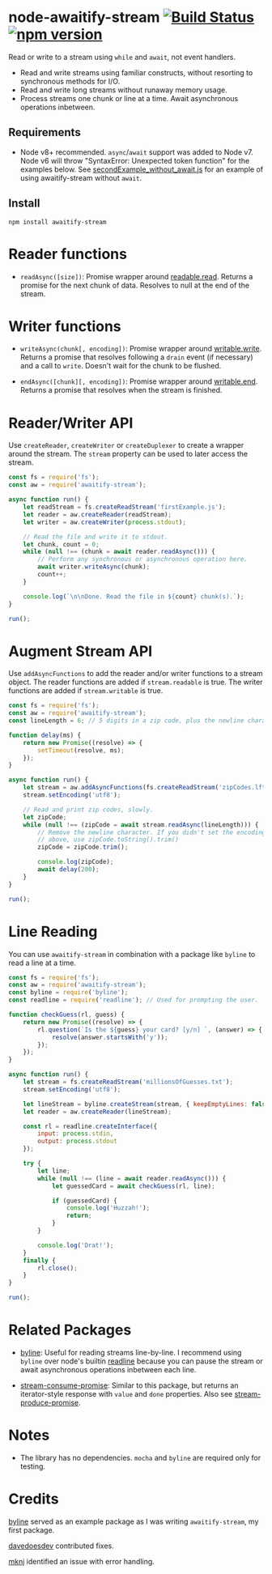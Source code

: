 # node-awaitify-stream [![Build Status](https://dev.azure.com/hashtagchris/public1/_apis/build/status/hashtagchris.node-awaitify-stream)](https://dev.azure.com/hashtagchris/public1/_build/latest?definitionId=2) [![npm version](https://badge.fury.io/js/awaitify-stream.svg)](https://badge.fury.io/js/awaitify-stream)
Read or write to a stream using `while` and `await`, not event handlers.

- Read and write streams using familiar constructs, without resorting to synchronous methods for I/O.
- Read and write long streams without runaway memory usage.
- Process streams one chunk or line at a time. Await asynchronous operations inbetween.

## Requirements

- Node v8+ recommended. `async`/`await` support was added to Node v7. Node v6 will throw "SyntaxError: Unexpected token function" for the examples below. See [secondExample_without_await.js](examples/secondExample_without_await.js) for an example of using awaitify-stream without `await`.

## Install

    npm install awaitify-stream

# Reader functions

- `readAsync([size])`: Promise wrapper around [readable.read](https://nodejs.org/dist/latest-v8.x/docs/api/stream.html#stream_readable_read_size). Returns a promise for the next chunk of data. Resolves to null at the end of the stream.

# Writer functions

- `writeAsync(chunk[, encoding])`: Promise wrapper around [writable.write](https://nodejs.org/dist/latest-v8.x/docs/api/stream.html#stream_writable_write_chunk_encoding_callback). Returns a promise that resolves following a `drain` event (if necessary) and a call to `write`. Doesn't wait for the chunk to be flushed.

- `endAsync([chunk][, encoding])`: Promise wrapper around [writable.end](https://nodejs.org/dist/latest-v8.x/docs/api/stream.html#stream_writable_end_chunk_encoding_callback). Returns a promise that resolves when the stream is finished.

# Reader/Writer API

Use `createReader`, `createWriter` or `createDuplexer` to create a wrapper around the stream. The `stream` property can be used to later access the stream.

```javascript
const fs = require('fs');
const aw = require('awaitify-stream');

async function run() {
    let readStream = fs.createReadStream('firstExample.js');
    let reader = aw.createReader(readStream);
    let writer = aw.createWriter(process.stdout);

    // Read the file and write it to stdout.
    let chunk, count = 0;
    while (null !== (chunk = await reader.readAsync())) {
        // Perform any synchronous or asynchronous operation here.
        await writer.writeAsync(chunk);
        count++;
    }

    console.log(`\n\nDone. Read the file in ${count} chunk(s).`);
}

run();
```

# Augment Stream API

Use `addAsyncFunctions` to add the reader and/or writer functions to a stream object. The reader functions are added if `stream.readable` is true. The writer functions are added if `stream.writable` is true.

```javascript
const fs = require('fs');
const aw = require('awaitify-stream');
const lineLength = 6; // 5 digits in a zip code, plus the newline character.

function delay(ms) {
    return new Promise((resolve) => {
        setTimeout(resolve, ms);
    });
}

async function run() {
    let stream = aw.addAsyncFunctions(fs.createReadStream('zipCodes.lftxt'));
    stream.setEncoding('utf8');

    // Read and print zip codes, slowly.
    let zipCode;
    while (null !== (zipCode = await stream.readAsync(lineLength))) {
        // Remove the newline character. If you didn't set the encoding
        // above, use zipCode.toString().trim()
        zipCode = zipCode.trim();

        console.log(zipCode);
        await delay(200);
    }
}

run();
```

# Line Reading

You can use `awaitify-stream` in combination with a package like `byline` to read a line at a time.

```javascript
const fs = require('fs');
const aw = require('awaitify-stream');
const byline = require('byline');
const readline = require('readline'); // Used for prompting the user.

function checkGuess(rl, guess) {
    return new Promise((resolve) => {
        rl.question(`Is the ${guess} your card? [y/n] `, (answer) => {
            resolve(answer.startsWith('y'));
        });
    });
}

async function run() {
    let stream = fs.createReadStream('millionsOfGuesses.txt');
    stream.setEncoding('utf8');

    let lineStream = byline.createStream(stream, { keepEmptyLines: false });
    let reader = aw.createReader(lineStream);

    const rl = readline.createInterface({
        input: process.stdin,
        output: process.stdout
    });

    try {
        let line;
        while (null !== (line = await reader.readAsync())) {
            let guessedCard = await checkGuess(rl, line);

            if (guessedCard) {
                console.log('Huzzah!');
                return;
            }
        }

        console.log('Drat!');
    }
    finally {
        rl.close();
    }
}

run();
```

# Related Packages

- [byline](https://github.com/jahewson/node-byline): Useful for reading streams line-by-line. I recommend using `byline` over node's builtin [readline](https://nodejs.org/dist/latest-v8.x/docs/api/readline.html#readline_example_read_file_stream_line_by_line) because you can pause the stream or await asynchronous operations inbetween each line.

- [stream-consume-promise](https://www.npmjs.com/package/stream-consume-promise): Similar to this package, but returns an iterator-style response with `value` and `done` properties. Also see [stream-produce-promise](https://github.com/Qard/stream-produce-promise).

# Notes

- The library has no dependencies. `mocha` and `byline` are required only for testing.

# Credits

[byline](https://github.com/jahewson/node-byline) served as an example package as I was writing `awaitify-stream`, my first package.

[davedoesdev](https://github.com/davedoesdev) contributed fixes.

[mknj](https://github.com/mknj) identified an issue with error handling.
